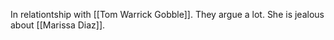 In relationtship with [[Tom Warrick Gobble]]. They argue a lot. She is jealous about [[Marissa Diaz]].